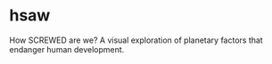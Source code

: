 # hsaw
How SCREWED are we? A visual exploration of planetary factors that endanger human development. 

